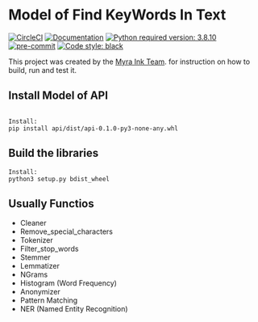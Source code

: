 # Model of Find KeyWords In Text

[![CircleCI](https://circleci.com/gh/dextra/myra-ink.svg?style=shield&circle-token=d542df20a7a8ea490e877575a5e1b196c8b6326b)](https://app.circleci.com/pipelines/github/myra-ink)
[![Documentation](https://img.shields.io/badge/docs-0.0.8-orange.svg?style=flat-square)](https://docs-dna-core.dextra.com.br)
[![Python required version: 3.8.10](https://img.shields.io/badge/python-3.8.10-blue.svg?style=flat-square)](https://www.python.org/downloads/release/python-3810)
[![pre-commit](https://img.shields.io/badge/pre--commit-enabled-brightgreen?logo=pre-commit&logoColor=white)](https://github.com/pre-commit/pre-commit)
[![Code style: black](https://img.shields.io/badge/code%20style-black-000000.svg)](https://github.com/psf/black)

This project was created by the [Myra Ink Team](https://github.com/myra-ink/model_fkeywords).
for instruction on how to build, run and test it.

## Install Model of API

```shell

Install:
pip install api/dist/api-0.1.0-py3-none-any.whl

```

## Build the libraries

```shell
Install: 
python3 setup.py bdist_wheel
```

## Usually Functios

* Cleaner
* Remove_special_characters
* Tokenizer
* Filter_stop_words
* Stemmer
* Lemmatizer
* NGrams
* Histogram (Word Frequency)
* Anonymizer
* Pattern Matching
* NER (Named Entity Recognition)
